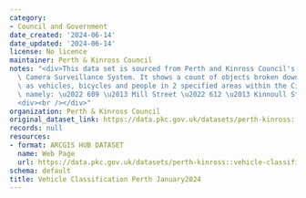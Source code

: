 ```yaml
---
category:
- Council and Government
date_created: '2024-06-14'
date_updated: '2024-06-14'
license: No licence
maintainer: Perth & Kinross Council
notes: "<div>This data set is sourced from Perth and Kinross Council's Public Space\
  \ Camera Surveillance System. It shows a count of objects broken down by algorithm\
  \ as vehicles, bicycles and people in 2 specified areas within the City Centre,\
  \ namely: \u2022 609 \u2013 Mill Street \u2022 612 \u2013 Kinnoull St/ High St.</div>\n\
  <div><br /></div>"
organization: Perth & Kinross Council
original_dataset_link: https://data.pkc.gov.uk/datasets/perth-kinross::vehicle-classification-perth-january2024
records: null
resources:
- format: ARCGIS HUB DATASET
  name: Web Page
  url: https://data.pkc.gov.uk/datasets/perth-kinross::vehicle-classification-perth-january2024
schema: default
title: Vehicle Classification Perth January2024
---
```

